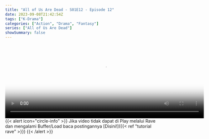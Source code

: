 ```yaml
---
title: "All of Us Are Dead - S01E12 - Episode 12"
date: 2023-09-08T21:42:54Z
tags: ["K-Drama"]
categories: ["Action", "Drama", "Fantasy"]
series: ["All of Us Are Dead"]
showSummary: false
---
```


<video id="video-2" 
class="art-preview lazy video-js vjs-default-skin vjs-big-play-centered" 
controls preload="auto" 
width="640" 
height="240" 
poster="https://www.themoviedb.org/t/p/original/5wQG7raxg1N6jBNU5nBFXUQVqnQ.jpg" 
data-setup='{ "example_option": true, "width": "auto", "height": "auto", "techOrder": ["html5","flash"] }' 
onseeked="true"> <source src="https://kp3d-my.sharepoint.com/personal/ryoo_kp3d_onmicrosoft_com/_layouts/15/download.aspx?share=EfqUu42fvjhLg3oGMvm59UQB7omK4Arq4XTeUdH5SVig4g" type='video/mp4'>
</video>
<br>
{{< alert icon="circle-info" >}}
Jika video tidak dapat di Play melalui Rave dan mengalami Buffer/Load baca postingannya [Disini!]({{< ref "tutorial rave" >}})
{{< /alert >}}

